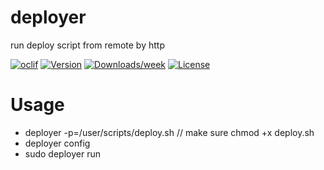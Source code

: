 deployer
========

run deploy script from remote by http

[![oclif](https://img.shields.io/badge/cli-oclif-brightgreen.svg)](https://oclif.io)
[![Version](https://img.shields.io/npm/v/deployer.svg)](https://npmjs.org/package/deployer)
[![Downloads/week](https://img.shields.io/npm/dw/deployer.svg)](https://npmjs.org/package/deployer)
[![License](https://img.shields.io/npm/l/deployer.svg)](https://github.com/niradler/deployer/blob/master/package.json)


# Usage
- deployer -p=/user/scripts/deploy.sh // make sure chmod +x deploy.sh
- deployer config
- sudo deployer run
